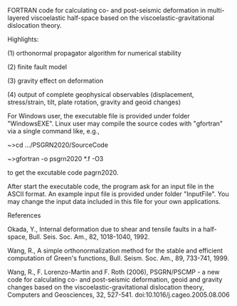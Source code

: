 FORTRAN code for calculating co- and post-seismic deformation in multi-layered viscoelastic half-space based on the viscoelastic-gravitational dislocation theory.

Highlights:

(1) orthonormal propagator algorithm for numerical stability

(2) finite fault model

(3) gravity effect on deformation

(4) output of complete geophysical observables (displacement, stress/strain, tilt, plate rotation, gravity and geoid changes)

For Windows user, the executable file is provided under folder "WindowsEXE". Linux user may compile the source codes with "gfortran" via a single command like, e.g.,

~>cd .../PSGRN2020/SourceCode

~>gfortran -o psgrn2020 *.f -O3

to get the excutable code pagrn2020.

After start the executable code, the program ask for an input file in the ASCII format. An example input file is provided under folder "InputFile". You may change the input data included in this file for your own applications.

References

Okada, Y., Internal deformation due to shear and tensile faults in a half-space, Bull. Seis. Soc. Am., 82, 1018-1040, 1992.

Wang, R., A simple orthonormalization method for the stable and efficient computation of Green's functions, Bull. Seism. Soc. Am., 89, 733-741, 1999.

Wang, R., F. Lorenzo-Martin and F. Roth (2006), PSGRN/PSCMP - a new code for calculating co- and post-seismic deformation, geoid and gravity changes based on the viscoelastic-gravitational dislocation theory, Computers and Geosciences, 32, 527-541. doi:10.1016/j.cageo.2005.08.006
